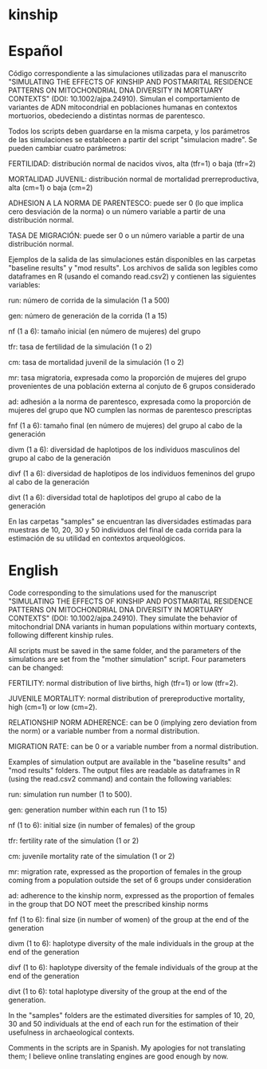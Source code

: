 # kinship
# Español

Código correspondiente a las simulaciones utilizadas para el manuscrito "SIMULATING THE EFFECTS OF KINSHIP AND POSTMARITAL RESIDENCE PATTERNS ON MITOCHONDRIAL DNA DIVERSITY IN MORTUARY CONTEXTS" (DOI: 10.1002/ajpa.24910). Simulan el comportamiento de variantes de ADN mitocondrial en poblaciones humanas en contextos mortuorios, obedeciendo a distintas normas de parentesco.

Todos los scripts deben guardarse en la misma carpeta, y los parámetros de las simulaciones se establecen a partir del script "simulacion madre". Se pueden cambiar cuatro parámetros:

FERTILIDAD: distribución normal de nacidos vivos, alta (tfr=1) o baja (tfr=2)

MORTALIDAD JUVENIL: distribución normal de mortalidad prerreproductiva, alta (cm=1) o baja (cm=2)

ADHESION A LA NORMA DE PARENTESCO: puede ser 0 (lo que implica cero desviación de la norma) o un número variable a partir de una distribución normal.

TASA DE MIGRACIÓN: puede ser 0 o un número variable a partir de una distribución normal.

Ejemplos de la salida de las simulaciones están disponibles en las carpetas "baseline results" y "mod results". Los archivos de salida son legibles como dataframes en R (usando el comando read.csv2) y contienen las siguientes variables:

run: número de corrida de la simulación (1 a 500)

gen: número de generación de la corrida (1 a 15)

nf (1 a 6): tamaño inicial (en número de mujeres) del grupo

tfr: tasa de fertilidad de la simulación (1 o 2)

cm: tasa de mortalidad juvenil de la simulación (1 o 2)

mr: tasa migratoria, expresada como la proporción de mujeres del grupo provenientes de una población externa al conjuto de 6 grupos considerado

ad: adhesión a la norma de parentesco, expresada como la proporción de mujeres del grupo que NO cumplen las normas de parentesco prescriptas 

fnf (1 a 6): tamaño final (en número de mujeres) del grupo al cabo de la generación

divm (1 a 6): diversidad de haplotipos de los individuos masculinos del grupo al cabo de la generación

divf (1 a 6): diversidad de haplotipos de los individuos femeninos del grupo al cabo de la generación

divt (1 a 6): diversidad total de haplotipos del grupo al cabo de la generación

En las carpetas "samples" se encuentran las diversidades estimadas para muestras de 10, 20, 30 y 50 individuos del final de cada corrida para la estimación de su utilidad en contextos arqueológicos.

# English

Code corresponding to the simulations used for the manuscript "SIMULATING THE EFFECTS OF KINSHIP AND POSTMARITAL RESIDENCE PATTERNS ON MITOCHONDRIAL DNA DIVERSITY IN MORTUARY CONTEXTS" (DOI: 10.1002/ajpa.24910). They simulate the behavior of mitochondrial DNA variants in human populations within mortuary contexts, following different kinship rules.

All scripts must be saved in the same folder, and the parameters of the simulations are set from the "mother simulation" script. Four parameters can be changed:

FERTILITY: normal distribution of live births, high (tfr=1) or low (tfr=2).

JUVENILE MORTALITY: normal distribution of prereproductive mortality, high (cm=1) or low (cm=2).

RELATIONSHIP NORM ADHERENCE: can be 0 (implying zero deviation from the norm) or a variable number from a normal distribution.

MIGRATION RATE: can be 0 or a variable number from a normal distribution.

Examples of simulation output are available in the "baseline results" and "mod results" folders. The output files are readable as dataframes in R (using the read.csv2 command) and contain the following variables:

run: simulation run number (1 to 500).

gen: generation number within each run (1 to 15)

nf (1 to 6): initial size (in number of females) of the group

tfr: fertility rate of the simulation (1 or 2)

cm: juvenile mortality rate of the simulation (1 or 2)

mr: migration rate, expressed as the proportion of females in the group coming from a population outside the set of 6 groups under consideration

ad: adherence to the kinship norm, expressed as the proportion of females in the group that DO NOT meet the prescribed kinship norms 

fnf (1 to 6): final size (in number of women) of the group at the end of the generation

divm (1 to 6): haplotype diversity of the male individuals in the group at the end of the generation

divf (1 to 6): haplotype diversity of the female individuals of the group at the end of the generation

divt (1 to 6): total haplotype diversity of the group at the end of the generation.

In the "samples" folders are the estimated diversities for samples of 10, 20, 30 and 50 individuals at the end of each run for the estimation of their usefulness in archaeological contexts.

Comments in the scripts are in Spanish. My apologies for not translating them; I believe online translating engines are good enough by now.
